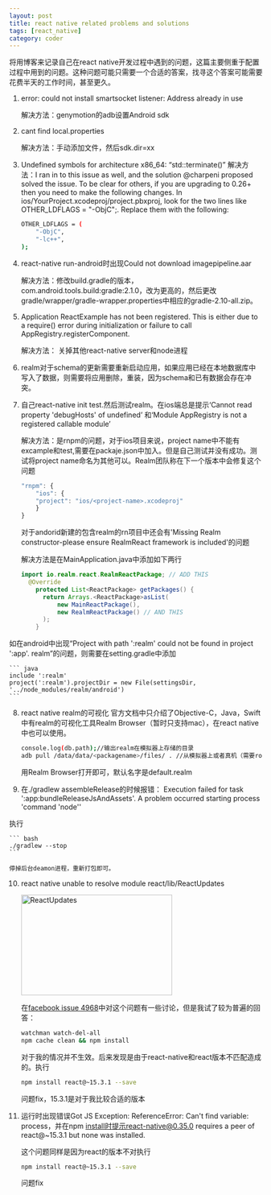 ```yaml
---
layout: post
title: react native related problems and solutions
tags: [react_native]
category: coder
---
```


将用博客来记录自己在react native开发过程中遇到的问题，这篇主要侧重于配置过程中用到的问题。这种问题可能只需要一个合适的答案，找寻这个答案可能需要花费半天的工作时间，甚至更久。

<!-- more -->

1. error: could not install smartsocket listener: Address already in use
	
	解决方法：genymotion的adb设置Android sdk
   
2. cant find local.properties
	
	解决方法：手动添加文件，然后sdk.dir=xx
   
3. Undefined symbols for architecture x86_64: “std::terminate()”
	解决方法：I ran in to this issue as well, and the solution @charpeni proposed solved the issue. To be clear for others, if you are upgrading to 0.26+ then you need to make the following changes.
	In ios/YourProject.xcodeproj/project.pbxproj, look for the two lines like OTHER_LDFLAGS = "-ObjC";. Replace them with the following:

	``` bash
 	OTHER_LDFLAGS = (
        "-ObjC",
        "-lc++",
	);
	```

4. react-native run-android时出现Could not download imagepipeline.aar

	解决方法：修改build.gradle的版本，com.android.tools.build:gradle:2.1.0，改为更高的，然后更改gradle/wrapper/gradle-wrapper.properties中相应的gradle-2.10-all.zip。
   
5. Application ReactExample has not been registered. This is either due to a require() error during initialization or failure to call AppRegistry.registerComponent.

	解决方法： 关掉其他react-native server和node进程
   

6. realm对于schema的更新需要重新启动应用，如果应用已经在本地数据库中写入了数据，则需要将应用删除，重装，因为schema和已有数据会存在冲突。

7. 自己react-native init test.然后测试realm。在ios端总是提示‘Cannot read property 'debugHosts' of undefined’ 和‘Module AppRegistry is not a registered callable module’
	
	解决方法：是rnpm的问题，对于ios项目来说，project name中不能有excample和test,需要在packaje.json中加入。但是自己测试并没有成功。测试将project name命名为其他可以。Realm团队称在下一个版本中会修复这个问题

	``` javascript
	"rnpm": {
		"ios": {
		"project": "ios/<project-name>.xcodeproj"
		}
	}
	```
	对于andorid新建的包含realm的rn项目中还会有'Missing Realm constructor-please ensure RealmReact framework is included'的问题
	
	解决方法是在MainApplication.java中添加如下两行
 
	``` java
	import io.realm.react.RealmReactPackage; // ADD THIS
	  @Override
	    protected List<ReactPackage> getPackages() {
	      return Arrays.<ReactPackage>asList(
	          new MainReactPackage(),
	          new RealmReactPackage() // AND THIS
	      );
	    }
	```
	
  如在android中出现“Project with path ':realm' could not be found in project ':app'. realm”的问题，则需要在setting.gradle中添加
  
	``` java
 	include ':realm'
 	project(':realm').projectDir = new File(settingsDir, '../node_modules/realm/android')
	```
 

8. react native realm的可视化
官方文档中只介绍了Objective-C，Java，Swift中有realm的可视化工具Realm Browser（暂时只支持mac），在react native中也可以使用。

	``` bash
	console.log(db.path);//输出realm在模拟器上存储的目录
	adb pull /data/data/<packagename>/files/ . //从模拟器上或者真机（需要root）拉取realm文件
	```
	用Realm Browser打开即可，默认名字是default.realm

9. 在./gradlew assembleRelease的时候报错：
Execution failed for task ':app:bundleReleaseJsAndAssets'. A problem occurred starting process 'command 'node''

执行

	``` bash
	./gradlew --stop
	```

	停掉后台deamon进程，重新打包即可。

10. react native unable to resolve module react/lib/ReactUpdates

	<img src="/public/img/rn/unable_to_resolve.jpeg" width = "300" height = "200" alt="ReactUpdates" align=center />

	在[facebook issue 4968](https://github.com/facebook/react-native/issues/4968)中对这个问题有一些讨论，但是我试了较为普遍的回答：
	
	``` bash
	watchman watch-del-all
	npm cache clean && npm install
	```

	对于我的情况并不生效。后来发现是由于react-native和react版本不匹配造成的。执行
	
	``` bash
	npm install react@~15.3.1 --save
	```
	问题fix，15.3.1是对于我比较合适的版本

11. 运行时出现错误Got JS Exception: ReferenceError: Can't find variable: process，并在npm install时提示react-native@0.35.0 requires a peer of react@~15.3.1 but none was installed.

	这个问题同样是因为react的版本不对执行
	
	``` bash
	npm install react@~15.3.1 --save
	```
	问题fix